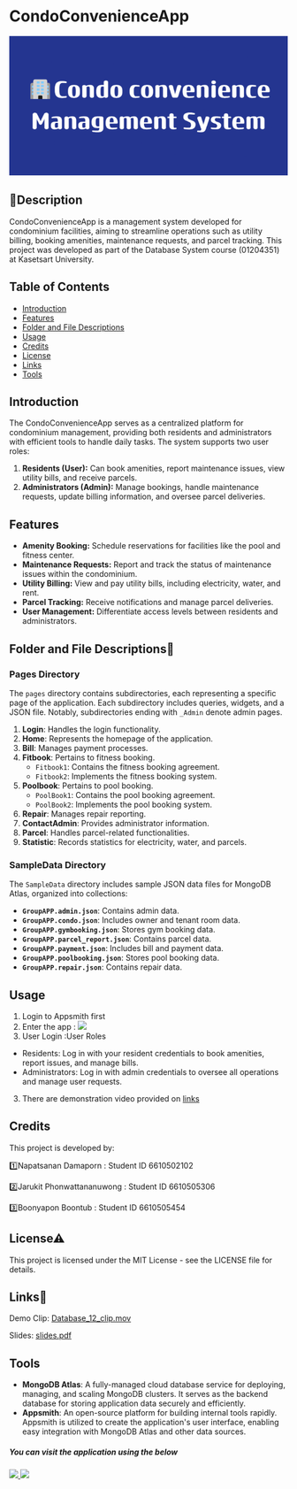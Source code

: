 # CondoConvenienceApp
![image alt](https://github.com/Jarukit-Jack/CondoConvenienceApp/blob/15332a96d84a8bb4e1769c849b6591daf17acb08/Condo_convenience_Management_System_2.png)
## 🚀Description
CondoConvenienceApp is a management system developed for condominium facilities, aiming to streamline operations such as utility billing, booking amenities, maintenance requests, and parcel tracking. This project was developed as part of the Database System course (01204351) at Kasetsart University. 

## Table of Contents
- [Introduction](#introduction)
- [Features](#features)
- [Folder and File Descriptions](#folder-and-file-descriptions)
- [Usage](#usage)
- [Credits](#credits)
- [License](#license)
- [Links](#links)
- [Tools](#tools)

## Introduction
The CondoConvenienceApp serves as a centralized platform for condominium management, providing both residents and administrators with efficient tools to handle daily tasks. The system supports two user roles:

1. **Residents (User):** Can book amenities, report maintenance issues, view utility bills, and receive parcels.
2. **Administrators (Admin):** Manage bookings, handle maintenance requests, update billing information, and oversee parcel deliveries.

## Features
- **Amenity Booking:** Schedule reservations for facilities like the pool and fitness center.
- **Maintenance Requests:** Report and track the status of maintenance issues within the condominium.
- **Utility Billing:** View and pay utility bills, including electricity, water, and rent.
- **Parcel Tracking:** Receive notifications and manage parcel deliveries.
- **User Management:** Differentiate access levels between residents and administrators.

## Folder and File Descriptions📂 

### Pages Directory

The `pages` directory contains subdirectories, each representing a specific page of the application. Each subdirectory includes queries, widgets, and a JSON file. Notably, subdirectories ending with `_Admin` denote admin pages.

1. **Login**: Handles the login functionality.
2. **Home**: Represents the homepage of the application.
3. **Bill**: Manages payment processes.
4. **Fitbook**: Pertains to fitness booking.
   - `Fitbook1`: Contains the fitness booking agreement.
   - `Fitbook2`: Implements the fitness booking system.
5. **Poolbook**: Pertains to pool booking.
   - `PoolBook1`: Contains the pool booking agreement.
   - `PoolBook2`: Implements the pool booking system.
6. **Repair**: Manages repair reporting.
7. **ContactAdmin**: Provides administrator information.
8. **Parcel**: Handles parcel-related functionalities.
9. **Statistic**: Records statistics for electricity, water, and parcels.

### SampleData Directory

The `SampleData` directory includes sample JSON data files for MongoDB Atlas, organized into collections:

- **`GroupAPP.admin.json`**: Contains admin data.
- **`GroupAPP.condo.json`**: Includes owner and tenant room data.
- **`GroupAPP.gymbooking.json`**: Stores gym booking data.
- **`GroupAPP.parcel_report.json`**: Contains parcel data.
- **`GroupAPP.payment.json`**: Includes bill and payment data.
- **`GroupAPP.poolbooking.json`**: Stores pool booking data.
- **`GroupAPP.repair.json`**: Contains repair data.


## Usage
1. Login to Appsmith first
2. Enter the app : [![](https://assets.appsmith.com/git-sync/Buttons.svg) ](https://app.appsmith.com/applications/67c45521e836f11c3fa21a66/pages/67c45521e836f11c3fa21a68)
3. User Login :User Roles
- Residents: Log in with your resident credentials to book amenities, report issues, and manage bills.
- Administrators: Log in with admin credentials to oversee all operations and manage user requests.
3. There are demonstration video provided on [links](#links)

## Credits
This project is developed by:

1️⃣Napatsanan Damaporn : Student ID 6610502102

2️⃣Jarukit Phonwattananuwong : Student ID 6610505306

3️⃣Boonyapon Boontub : Student ID 6610505454

## License⚠
This project is licensed under the MIT License - see the LICENSE file for details.

## Links🔗
Demo Clip: [Database_12_clip.mov](https://drive.google.com/file/d/1W6suv2Xci0BXEn5t-F0GbdY1VD3DBG6m/view?usp=drive_link)

Slides: [slides.pdf](https://drive.google.com/file/d/15USXTsj4WWtMqhDAQ5cRG975GW2RxqDX/view?usp=drive_link)

## Tools
- **MongoDB Atlas**: A fully-managed cloud database service for deploying, managing, and scaling MongoDB clusters. It serves as the backend database for storing application data securely and efficiently.
- **Appsmith**: An open-source platform for building internal tools rapidly. Appsmith is utilized to create the application's user interface, enabling easy integration with MongoDB Atlas and other data sources.

##### You can visit the application using the below 

###### [![](https://assets.appsmith.com/git-sync/Buttons.svg) ](https://app.appsmith.com/applications/67c45521e836f11c3fa21a66/pages/67c45521e836f11c3fa21a68) [![](https://assets.appsmith.com/git-sync/Buttons2.svg)](https://app.appsmith.com/applications/67c45521e836f11c3fa21a66/pages/67c45521e836f11c3fa21a68/edit)
